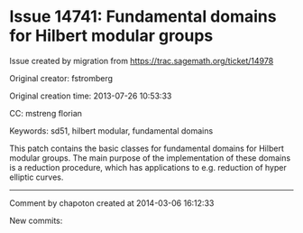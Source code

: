 # Issue 14741: Fundamental domains for Hilbert modular groups

Issue created by migration from https://trac.sagemath.org/ticket/14978

Original creator: fstromberg

Original creation time: 2013-07-26 10:53:33

CC:  mstreng florian

Keywords: sd51, hilbert modular, fundamental domains

This patch contains the basic classes for fundamental domains for Hilbert modular groups.
The main purpose of the implementation of these domains is a reduction procedure, which has applications to e.g.
reduction of hyper elliptic curves.


---

Comment by chapoton created at 2014-03-06 16:12:33

New commits:

